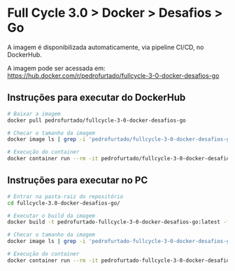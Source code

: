 # Full Cycle 3.0 > Docker > Desafios > Go

A imagem é disponibilizada automaticamente, via pipeline CI/CD, no DockerHub.

A imagem pode ser acessada em: https://hub.docker.com/r/pedrofurtado/fullcycle-3-0-docker-desafios-go

## Instruções para executar do DockerHub

```bash
# Baixar a imagem
docker pull pedrofurtado/fullcycle-3-0-docker-desafios-go

# Checar o tamanho da imagem
docker image ls | grep -i 'pedrofurtado/fullcycle-3-0-docker-desafios-go'

# Execução do container
docker container run --rm -it pedrofurtado/fullcycle-3-0-docker-desafios-go:latest
```

## Instruções para executar no PC

```bash
# Entrar na pasta-raiz do repositório
cd fullcycle-3.0-docker-desafios-go/

# Executar o build da imagem
docker build -t pedrofurtado-fullcycle-3-0-docker-desafios-go:latest -f Dockerfile .

# Checar o tamanho da imagem
docker image ls | grep -i 'pedrofurtado-fullcycle-3-0-docker-desafios-go'

# Execução do container
docker container run --rm -it pedrofurtado-fullcycle-3-0-docker-desafios-go:latest
```
